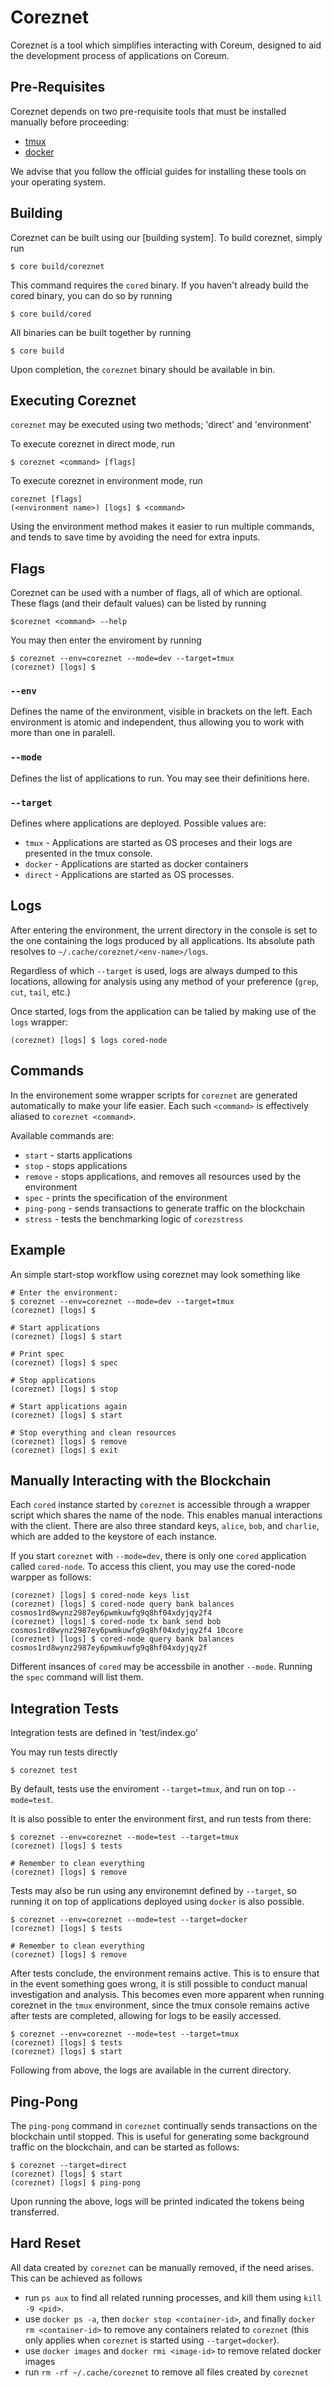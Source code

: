 # Coreznet

Coreznet is a tool which simplifies interacting with Coreum, designed to aid the development process of applications on Coreum.

## Pre-Requisites

Coreznet depends on two pre-requisite tools that must be installed manually before proceeding:

- [tmux ](https://github.com/tmux/tmux/wiki)
- [docker ](https://www.docker.com)

We advise that you follow the official guides for installing these tools on your operating system.

## Building

Coreznet can be built using our [building system]. To build coreznet, simply run

```
$ core build/coreznet
```

This command requires the `cored` binary. If you haven't already build the cored binary, you can do so by running

```
$ core build/cored
```

All binaries can be built together by running

```
$ core build
```

Upon completion, the `coreznet` binary should be available in bin.

## Executing Coreznet

`coreznet` may be executed using two methods; 'direct' and 'environment'

To execute coreznet in direct mode, run

```
$ coreznet <command> [flags]
```

To execute coreznet in environment mode, run

```
coreznet [flags]
(<environment name>) [logs] $ <command>
```

Using the environment method makes it easier to run multiple commands, and tends to save time by avoiding the need for extra inputs.

## Flags

Coreznet can be used with a number of flags, all of which are optional. These flags (and their default values) can be listed by running

```
$coreznet <command> --help
```

You may then enter the enviroment by running

```
$ coreznet --env=coreznet --mode=dev --target=tmux
(coreznet) [logs] $
```

### `--env`

Defines the name of the environment, visible in brackets on the left. Each environment is atomic and independent, thus allowing you to work with more than one in paralell.

### `--mode`

Defines the list of applications to run. You may see their definitions here.

### `--target`

Defines where applications are deployed. Possible values are:

- `tmux` - Applications are started as OS proceses and their logs are presented in the tmux console.
- `docker` - Applications are started as docker containers
- `direct` - Applications are started as OS processes.

## Logs

After entering the environment, the urrent directory in the console is set to the one containing the logs produced by all applications. Its absolute path resolves to `~/.cache/coreznet/<env-name>/logs`.

Regardless of which `--target` is used, logs are always dumped to this locations, allowing for analysis using any method of your preference (`grep`, `cut`, `tail`, etc.)

Once started, logs from the application can be talied by making use of the `logs` wrapper:

```
(coreznet) [logs] $ logs cored-node
```

## Commands

In the environement some wrapper scripts for `coreznet` are generated automatically to make your life easier. Each such `<command>` is effectively aliased to `coreznet <command>`.

Available commands are:

- `start` - starts applications
- `stop` - stops applications
- `remove` - stops applications, and removes all resources used by the environment
- `spec` - prints the specification of the environment
- `ping-pong` - sends transactions to generate traffic on the blockchain
- `stress` - tests the benchmarking logic of `corezstress`

## Example

An simple start-stop workflow using coreznet may look something like

```
# Enter the environment:
$ coreznet --env=coreznet --mode=dev --target=tmux
(coreznet) [logs] $

# Start applications
(coreznet) [logs] $ start

# Print spec
(coreznet) [logs] $ spec

# Stop applications
(coreznet) [logs] $ stop

# Start applications again
(coreznet) [logs] $ start

# Stop everything and clean resources
(coreznet) [logs] $ remove
(coreznet) [logs] $ exit
```

## Manually Interacting with the Blockchain

Each `cored` instance started by `coreznet` is accessible through a wrapper script which shares the name of the node. This enables manual interactions with the client. There are also three standard keys, `alice`, `bob`, and `charlie`, which are added to the keystore of each instance.

If you start `coreznet` with `--mode=dev`, there is only one `cored` application called `cored-node`. To access this client, you may use the cored-node warpper as follows:

```
(coreznet) [logs] $ cored-node keys list
(coreznet) [logs] $ cored-node query bank balances cosmos1rd8wynz2987ey6pwmkuwfg9q8hf04xdyjqy2f4
(coreznet) [logs] $ cored-node tx bank send bob cosmos1rd8wynz2987ey6pwmkuwfg9q8hf04xdyjqy2f4 10core
(coreznet) [logs] $ cored-node query bank balances cosmos1rd8wynz2987ey6pwmkuwfg9q8hf04xdyjqy2f
```

Different insances of `cored` may be accessbile in another `--mode`. Running the `spec` command will list them.

## Integration Tests

Integration tests are defined in 'test/index.go'

You may run tests directly

```
$ coreznet test
```

By default, tests use the enviroment `--target=tmux`, and run on top `--mode=test`.

It is also possible to enter the environment first, and run tests from there:

```
$ coreznet --env=coreznet --mode=test --target=tmux
(coreznet) [logs] $ tests

# Remember to clean everything
(coreznet) [logs] $ remove
```

Tests may also be run using any environemnt defined by `--target`, so running it on top of applications deployed using `docker` is also possible.

```
$ coreznet --env=coreznet --mode=test --target=docker
(coreznet) [logs] $ tests

# Remember to clean everything
(coreznet) [logs] $ remove
```

After tests conclude, the environment remains active. This is to ensure that in the event something goes wrong, it is still possible to conduct manual investigation and analysis. This becomes even more apparent when running coreznet in the `tmux` environment, since the tmux console remains active after tests are completed, allowing for logs to be easily accessed.

```
$ coreznet --env=coreznet --mode=test --target=tmux
(coreznet) [logs] $ tests
(coreznet) [logs] $ start
```

Following from above, the logs are available in the current directory.

## Ping-Pong

The `ping-pong` command in `coreznet` continually sends transactions on the blockchain until stopped. This is useful for generating some background traffic on the blockchain, and can be started as follows:

```
$ coreznet --target=direct
(coreznet) [logs] $ start
(coreznet) [logs] $ ping-pong
```

Upon running the above, logs will be printed indicated the tokens being transferred.

## Hard Reset

All data created by `coreznet` can be manually removed, if the need arises. This can be achieved as follows

- run `ps aux` to find all related running processes, and kill them using `kill -9 <pid>`.
- use `docker ps -a`, then `docker stop <container-id>`, and finally `docker rm <container-id>` to remove any containers related to `coreznet` (this only applies when `coreznet` is started using `--target=docker`).
- use `docker images` and `docker rmi <image-id>` to remove related docker images
- run `rm -rf ~/.cache/coreznet` to remove all files created by `coreznet`
